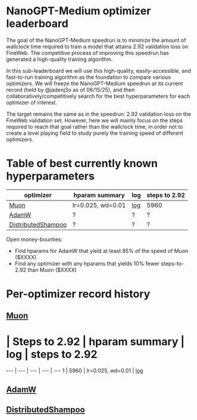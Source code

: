 # NanoGPT-Medium optimizer leaderboard

The goal of the NanoGPT-Medium speedrun is to minimize the amount of wallclock time required to train a model that attains 2.92 validation loss on FineWeb.
The competitive process of improving this speedrun has generated a high-quality training algorithm.

In this sub-leaderboard we will use this high-quality, easily-accessible, and fast-to-run training algorithm as the foundation to compare various optimizers.
We will freeze the NanoGPT-Medium speedrun at its current record (held by @jadenj3o as of 06/15/25), and then collaboratively/competitively search for the best hyperparameters for each optimizer of interest.

The target remains the same as in the speedrun: 2.92 validation loss on the FineWeb validation set. However, here we will mainly focus on the steps required to reach that goal rather than the wallclock time, in order not to create a level playing field to study purely the training speed of different optimizers.

# Table of best currently known hyperparameters

optimizer | hparam summary | log | steps to 2.92
--- | --- | --- | ---
[Muon](https://kellerjordan.github.io/posts/muon/) | lr=0.025, wd=0.01 | [log](075_640429f2-e726-4e83-aa27-684626239ffc.txt) | 5960
[AdamW](https://arxiv.org/abs/1711.05101) | ? | ? | ?
[DistributedShampoo](https://github.com/facebookresearch/optimizers/tree/main/distributed_shampoo) | ? | ? | ?



Open money-bounties:
- Find hparams for AdamW that yield at least 85% of the speed of Muon ($XXXX)
- Find any optimizer with any hparams that yields 10% fewer steps-to-2.92 than Muon ($XXXX)


# Per-optimizer record history

## [Muon](https://kellerjordan.github.io/posts/muon/)

# | Steps to 2.92 | hparam summary | log | steps to 2.92
--- | --- | --- | --- | ---
1 | 5960 | lr=0.025, wd=0.01 | [log](075_640429f2-e726-4e83-aa27-684626239ffc.txt)

## [AdamW](https://arxiv.org/abs/1711.05101)

## [DistributedShampoo](https://github.com/facebookresearch/optimizers/tree/main/distributed_shampoo)


